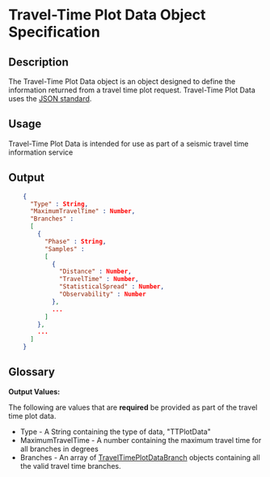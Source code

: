 # Travel-Time Plot Data Object Specification

## Description

The Travel-Time Plot Data object is an object designed to define the information
returned from a travel time plot request.  Travel-Time Plot Data uses the
[JSON standard](http://www.json.org).

## Usage

Travel-Time Plot Data is intended for use as part of a seismic travel time
information service

## Output

```json
    {
      "Type" : String,
      "MaximumTravelTime" : Number,
      "Branches" :
      [
        {
          "Phase" : String,
          "Samples" :
          [
            {
              "Distance" : Number,
              "TravelTime" : Number,
              "StatisticalSpread" : Number,
              "Observability" : Number
            },
            ...
          ]
        },
        ...
      ]
    }
```

## Glossary

**Output Values:**

The following are values that are **required** be provided as part of the
travel time plot data.

* Type - A String containing the type of data, "TTPlotData"
* MaximumTravelTime - A number containing the maximum travel time for all
branches in degrees
* Branches - An array of [TravelTimePlotDataBranch](TravelTimePlotDataBranch.md)
objects containing all the valid travel time branches.
